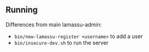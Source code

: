 ## Running

Differences from main lamassu-admin:

- `bin/new-lamassu-register <username>` to add a user
- `bin/insecure-dev.sh` to run the server
